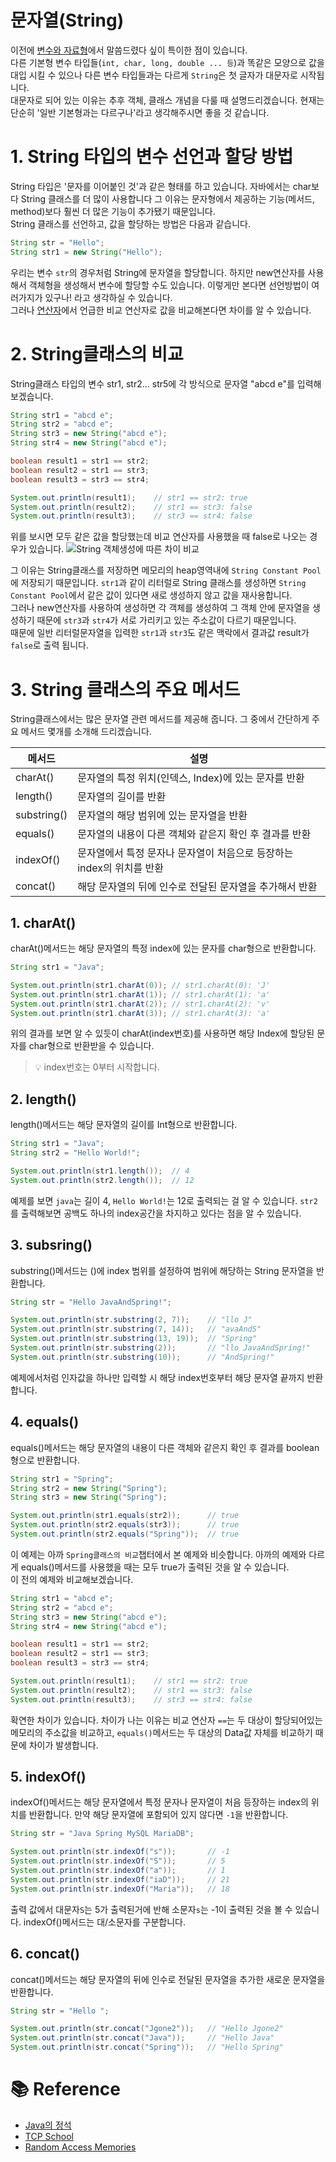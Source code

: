 # 문자열(String)

이전에 [변수와 자료형](https://velog.io/@jgone2/Java-%EB%B3%80%EC%88%98%EC%99%80-%ED%83%80%EC%9E%85Variable-Type)에서 말씀드렸다 싶이 특이한 점이 있습니다.  
다른 기본형 변수 타입들(`int, char, long, double ... 등`)과 똑같은 모양으로 값을 대입 시킬 수 있으나 다른 변수 타입들과는 다르게 `String`은 첫 글자가 대문자로 시작됩니다.  
대문자로 되어 있는 이유는 추후 객체, 클래스 개념을 다룰 때 설명드리겠습니다. 현재는 단순히 '일반 기본형과는 다르구나'라고 생각해주시면 좋을 것 같습니다.

# 1. String 타입의 변수 선언과 할당 방법

String 타입은 '문자를 이어붙인 것'과 같은 형태를 하고 있습니다. 자바에서는 char보다 String 클래스를 더 많이 사용합니다 그 이유는 문자형에서 제공하는 기능(메서드, method)보다 훨씬 더 많은 기능이 추가됐기 때문입니다.  
String 클래스를 선언하고, 값을 할당하는 방법은 다음과 같습니다.

```java
String str = "Hello";
String str1 = new String("Hello");
```

우리는 변수 `str`의 경우처럼 String에 문자열을 할당합니다. 하지만 new연산자를 사용해서 객체형을 생성해서 변수에 할당할 수도 있습니다. 이렇게만 본다면 선언방법이 여러가지가 있구나! 라고 생각하실 수 있습니다.  
그러나 [연산자](https://velog.io/@jgone2/Java-%EC%97%B0%EC%82%B0%EC%9E%90Operator)에서 언급한 비교 연산자로 값을 비교해본다면 차이를 알 수 있습니다.

# 2. String클래스의 비교

String클래스 타입의 변수 str1, str2... str5에 각 방식으로 문자열 "abcd e"를 입력해 보겠습니다.

```java
String str1 = "abcd e";
String str2 = "abcd e";
String str3 = new String("abcd e");
String str4 = new String("abcd e");

boolean result1 = str1 == str2;
boolean result2 = str1 == str3;
boolean result3 = str3 == str4;

System.out.println(result1);	// str1 == str2: true
System.out.println(result2);	// str1 == str3: false
System.out.println(result3);	// str3 == str4: false
```

위를 보시면 모두 같은 값을 할당했는데 비교 연산자를 사용했을 때 false로 나오는 경우가 있습니다.
![String 객체생성에 따른 차이 비교](https://velog.velcdn.com/images/jgone2/post/50f91a83-7b3b-4b59-8b86-2d9e1c13125d/image.jpeg)

그 이유는 String클래스를 저장하면 메모리의 heap영역내에 `String Constant Pool`에 저장되기 때문입니다. `str1`과 같이 리터럴로 String 클래스를 생성하면 `String Constant Pool`에서 같은 값이 있다면 새로 생성하지 않고 값을 재사용합니다.  
그러나 new연산자를 사용하여 생성하면 각 객체를 생성하여 그 객체 안에 문자열을 생성하기 때문에 `str3`과 `str4`가 서로 가리키고 있는 주소값이 다르기 때문입니다.  
때문에 일반 리터럴문자열을 입력한 `str1`과 `str3`도 같은 맥락에서 결과값 result가 `false`로 출력 됩니다.

# 3. String 클래스의 주요 메서드

String클래스에서는 많은 문자열 관련 메서드를 제공해 줍니다. 그 중에서 간단하게 주요 메서드 몇개를 소개해 드리겠습니다.

| 메서드      | 설명                                                                  |
| ----------- | --------------------------------------------------------------------- |
| charAt()    | 문자열의 특정 위치(인덱스, Index)에 있는 문자를 반환                  |
| length()    | 문자열의 길이를 반환                                                  |
| substring() | 문자열의 해당 범위에 있는 문자열을 반환                               |
| equals()    | 문자열의 내용이 다른 객체와 같은지 확인 후 결과를 반환                |
| indexOf()   | 문자열에서 특정 문자나 문자열이 처음으로 등장하는 index의 위치를 반환 |
| concat()    | 해당 문자열의 뒤에 인수로 전달된 문자열을 추가해서 반환               |

## 1. charAt()

charAt()메서드는 해당 문자열의 특정 index에 있는 문자를 char형으로 반환합니다.

```java
String str1 = "Java";

System.out.println(str1.charAt(0)); // str1.charAt(0): 'J'
System.out.println(str1.charAt(1)); // str1.charAt(1): 'a'
System.out.println(str1.charAt(2)); // str1.charAt(2): 'v'
System.out.println(str1.charAt(3)); // str1.charAt(3): 'a'
```

위의 결과를 보면 알 수 있듯이 charAt(index번호)를 사용하면 해당 Index에 할당된 문자를 char형으로 반환받을 수 있습니다.

> 💡 index번호는 0부터 시작합니다.

## 2. length()

length()메서드는 해당 문자열의 길이를 Int형으로 반환합니다.

```java
String str1 = "Java";
String str2 = "Hello World!";

System.out.println(str1.length());	// 4
System.out.println(str2.length());	// 12
```

예제를 보면 `java`는 길이 4, `Hello World!`는 12로 출력되는 걸 알 수 있습니다. `str2`를 출력해보면 공백도 하나의 index공간을 차지하고 있다는 점을 알 수 있습니다.

## 3. subsring()

substring()메서드는 ()에 index 범위를 설정하여 범위에 해당하는 String 문자열을 반환합니다.

```java
String str = "Hello JavaAndSpring!";

System.out.println(str.substring(2, 7));	// "llo J"
System.out.println(str.substring(7, 14));	// "avaAndS"
System.out.println(str.substring(13, 19));	// "Spring"
System.out.println(str.substring(2));		// "llo JavaAndSpring!"
System.out.println(str.substring(10));		// "AndSpring!"
```

예제에서처럼 인자값을 하나만 입력할 시 해당 index번호부터 해당 문자열 끝까지 반환합니다.

## 4. equals()

equals()메서드는 해당 문자열의 내용이 다른 객체와 같은지 확인 후 결과를 boolean형으로 반환합니다.

```java
String str1 = "Spring";
String str2 = new String("Spring");
String str3 = new String("Spring");

System.out.println(str1.equals(str2));		// true
System.out.println(str2.equals(str3));		// true
System.out.println(str2.equals("Spring"));	// true
```

이 예제는 아까 `Spring클래스의 비교`챕터에서 본 예제와 비슷합니다. 아까의 예제와 다르게 equals()메서드를 사용했을 때는 모두 true가 출력된 것을 알 수 있습니다.  
이 전의 예제와 비교해보겠습니다.

```java
String str1 = "abcd e";
String str2 = "abcd e";
String str3 = new String("abcd e");
String str4 = new String("abcd e");

boolean result1 = str1 == str2;
boolean result2 = str1 == str3;
boolean result3 = str3 == str4;

System.out.println(result1);	// str1 == str2: true
System.out.println(result2);	// str1 == str3: false
System.out.println(result3);	// str3 == str4: false
```

확연한 차이가 있습니다. 차이가 나는 이유는 비교 연산자 `==`는 두 대상이 할당되어있는 메모리의 주소값을 비교하고, `equals()`메서드는 두 대상의 Data값 자체를 비교하기 때문에 차이가 발생합니다.

## 5. indexOf()

indexOf()메서드는 해당 문자열에서 특정 문자나 문자열이 처음 등장하는 index의 위치를 반환합니다. 만약 해당 문자열에 포함되어 있지 않다면 `-1`을 반환합니다.

```java
String str = "Java Spring MySQL MariaDB";

System.out.println(str.indexOf("s"));		// -1
System.out.println(str.indexOf("S"));		// 5
System.out.println(str.indexOf("a"));		// 1
System.out.println(str.indexOf("iaD"));		// 21
System.out.println(str.indexOf("Maria"));	// 18
```

출력 값에서 대문자`S`는 5가 출력된거에 반해 소문자`s`는 -1이 출력된 것을 볼 수 있습니다. indexOf()메서드는 대/소문자를 구분합니다.

## 6. concat()

concat()메서드는 해당 문자열의 뒤에 인수로 전달된 문자열을 추가한 새로운 문자열을 반환합니다.

```java
String str = "Hello ";

System.out.println(str.concat("Jgone2"));	// "Hello Jgone2"
System.out.println(str.concat("Java"));		// "Hello Java"
System.out.println(str.concat("Spring"));	// "Hello Spring"
```

# 📚 Reference

- [Java의 정석](https://product.kyobobook.co.kr/detail/S000001550352)
- [TCP School](http://tcpschool.com/java/intro)
- [Random Access Memories](https://starkying.tistory.com/entry/what-is-java-string-pool)
